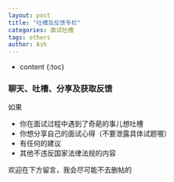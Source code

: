 ```yaml
---
layout: post
title: "吐槽及反馈专栏"
categories: 面试吐槽
tags: others
author: Ash
---
```


* content
{:toc}

### 聊天、吐槽、分享及获取反馈
如果
- 你在面试过程中遇到了奇葩的事儿想吐槽
- 你想分享自己的面试心得（不要泄露具体试题喔）
- 有任何的建议
- 其他不违反国家法律法规的内容

欢迎在下方留言，我会尽可能不去删帖的

